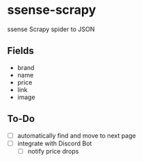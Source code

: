 # ssense-scrapy
ssense Scrapy spider to JSON

## Fields
* brand
* name
* price
* link
* image

## To-Do
- [ ] automatically find and move to next page
- [ ] integrate with Discord Bot
  - [ ] notify price drops
